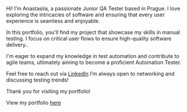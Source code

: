 Hi! I’m Anastasiia, a passionate Junior QA Tester based in Prague. I love exploring the intricacies of software and ensuring that every user experience is seamless and enjoyable.

In this portfolio, you'll find my project that showcase my skills in manual  testing. I focus on critical user flows to ensure high-quality software delivery..

I'm eager to expand my knowledge in test automation and contribute to agile teams, ultimately aiming to become a proficient Automation Tester.

Feel free to reach out via [LinkedIn](https://www.linkedin.com/in/anastasiia-lednei-128bb12aa/)  I’m always open to networking and discussing testing trends!

Thank you for visiting my portfolio!

View my portfolio [here](https://AnastasiiaLednei.github.io/MyPortfolio/)
